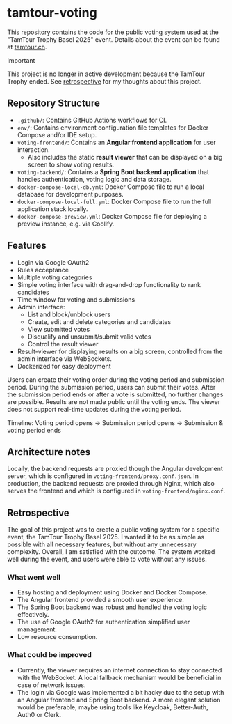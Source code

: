 # tamtour-voting

This repository contains the code for the public voting system used at the "TamTour Trophy Basel 2025" event.
Details about the event can be found at [tamtour.ch](https://tamtour.ch).

> [!IMPORTANT]  
> This project is no longer in active development because the TamTour Trophy ended.
> See [retrospective](#retrospective) for my thoughts about this project.

## Repository Structure

- `.github/`: Contains GitHub Actions workflows for CI.
- `env/`: Contains environment configuration file templates for Docker Compose and/or IDE setup.
- `voting-frontend/`: Contains an **Angular frontend application** for user interaction.
    - Also includes the static **result viewer** that can be displayed on a big screen to show voting results.
- `voting-backend/`: Contains a **Spring Boot backend application** that handles authentication, voting logic and data
  storage.
- `docker-compose-local-db.yml`: Docker Compose file to run a local database for development purposes.
- `docker-compose-local-full.yml`: Docker Compose file to run the full application stack locally.
- `docker-compose-preview.yml`: Docker Compose file for deploying a preview instance, e.g. via Coolify.

## Features

- Login via Google OAuth2
- Rules acceptance
- Multiple voting categories
- Simple voting interface with drag-and-drop functionality to rank candidates
- Time window for voting and submissions
- Admin interface:
    - List and block/unblock users
    - Create, edit and delete categories and candidates
    - View submitted votes
    - Disqualify and unsubmit/submit valid votes
    - Control the result viewer
- Result-viewer for displaying results on a big screen, controlled from the admin interface via WebSockets.
- Dockerized for easy deployment

Users can create their voting order during the voting period and submission period. During the submission period, users
can submit their votes. After the submission period ends or after a vote is submitted, no further changes are possible.
Results are not made public until the voting ends. The viewer does not support real-time updates during the voting period.

Timeline: Voting period opens → Submission period opens → Submission & voting period ends

## Architecture notes

Locally, the backend requests are proxied though the Angular development server, which is configured in
`voting-frontend/proxy.conf.json`.
In production, the backend requests are proxied through Nginx, which also serves the frontend and which is configured in
`voting-frontend/nginx.conf`.

## Retrospective

The goal of this project was to create a public voting system for a specific event, the TamTour Trophy Basel 2025. I
wanted it to be as simple as possible with all necessary features, but without any unnecessary complexity. Overall, I am
satisfied with the outcome. The system worked well during the event, and users were able to vote without
any issues.

### What went well

- Easy hosting and deployment using Docker and Docker Compose.
- The Angular frontend provided a smooth user experience.
- The Spring Boot backend was robust and handled the voting logic effectively.
- The use of Google OAuth2 for authentication simplified user management.
- Low resource consumption.

### What could be improved

- Currently, the viewer requires an internet connection to stay connected with the WebSocket. A local fallback mechanism
  would be beneficial in case of network issues.
- The login via Google was implemented a bit hacky due to the setup with an Angular frontend and Spring Boot backend. A
  more elegant solution would be preferable, maybe using tools like Keycloak, Better-Auth, Auth0 or Clerk.
